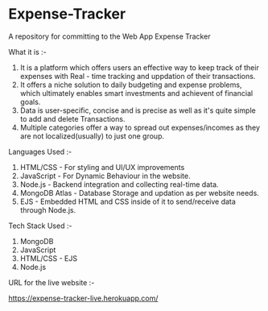 # Expense-Tracker
A repository for committing to the Web App Expense Tracker

What it is :-

1) It is a platform which offers users an effective way to keep track of their expenses with Real - time tracking and uppdation of their transactions.
2) It offers a niche solution to daily budgeting and expense problems, which ultimately enables smart investments and achievent of financial goals.
3) Data is user-specific, concise and is precise as well as it's quite simple to add and delete Transactions.
4) Multiple categories offer a way to spread out expenses/incomes as they are not localized(usually) to just one group.

Languages Used :-

1) HTML/CSS - For styling and UI/UX improvements
2) JavaScript - For Dynamic Behaviour in the website.
3) Node.js - Backend integration and collecting real-time data.
4) MongoDB Atlas - Database Storage and updation as per website needs.
5) EJS - Embedded HTML and CSS inside of it to send/receive data through Node.js.

Tech Stack Used :-
1) MongoDB
2) JavaScript
3) HTML/CSS - EJS
4) Node.js

URL for the live website :-

https://expense-tracker-live.herokuapp.com/
